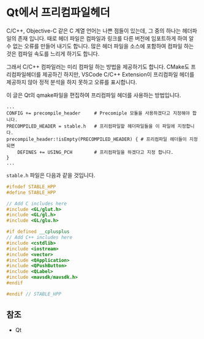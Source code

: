 # Qt에서 프리컴파일헤더

C/C++, Objective-C 같은 C 계열 언어는 나쁜 점들이 있는데, 그 중의 하나는 헤더파일의 존재 입니다. 때로 헤더 파일은 컴파일과 링크를 다른 버전에 임포트하게 하여 알 수 없는 오류를 만들어 내기도 합니다. 많은 헤더 파일을 소스에 포함하여 컴파일 하는 것은 컴파일 속도를 느리게 하기도 합니다.

그래서 C/C++ 컴파일러는 미리 컴파일 하는 방법을 제공하기도 합니다. CMake도 프리컴파일헤더를 제공하긴 하지만, VSCode C/C++ Extension이 프리컴파일 헤더를 제공하지 않아 정적 분석을 하지 못하고 오류를 표시합니다.

이 글은 Qt의 qmake파일을 편집하여 프리컴파일 헤더를 사용하는 방법입니다.

```qmake
...
CONFIG += precompile_header 	# Precomiple 모듈을 사용하겠다고 지정해야 합니다.
PRECOMPILED_HEADER = stable.h	# 프리컴파일할 헤더파일들을 이 파일에 지정합니다.
precompile_header:!isEmpty(PRECOMPILED_HEADER) { # 프리컴파일 헤더들이 지정되면 
    DEFINES += USING_PCH		# 프리컴파일을 하겠다고 지정 합니다.
}
...
```

`stable.h` 파일은 다음과 같을 것입니다.

```c++
#ifndef STABLE_HPP
#define STABLE_HPP

// Add C includes here
#include <GL/glut.h>
#include <GL/gl.h>
#include <GL/glu.h>

#if defined __cplusplus
// Add C++ includes here
#include <cstdlib>
#include <iostream>
#include <vector>
#include <QApplication>
#include <QPushButton>
#include <QLabel>
#include <mavsdk/mavsdk.h>
#endif

#endif // STABLE_HPP
```

## 참조

- Qt

